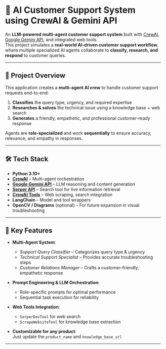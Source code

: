 # 🤖 AI Customer Support System using CrewAI & Gemini API

An **LLM-powered multi-agent customer support system** built with [CrewAI](https://docs.crewai.com/), [Google Gemini API](https://ai.google.dev/), and integrated web tools.  
This project simulates a **real-world AI-driven customer support workflow**, where multiple specialized AI agents collaborate to **classify, research, and respond** to customer queries.

---

## 🚀 Project Overview

This application creates a **multi-agent AI crew** to handle customer support requests end-to-end:

1. **Classifies** the query type, urgency, and required expertise  
2. **Researches & solves** the technical issue using a knowledge base + web search  
3. **Generates** a friendly, empathetic, and professional customer-ready response  

Agents are **role-specialized** and work **sequentially** to ensure accuracy, relevance, and empathy in responses.

---

## 🛠️ Tech Stack

- **Python 3.10+**
- **[CrewAI](https://pypi.org/project/crewai/)** – Multi-agent orchestration
- **[Google Gemini API](https://ai.google.dev/)** – LLM reasoning and content generation
- **[Serper API](https://serper.dev/)** – Search tool for live information retrieval
- **[CrewAI Tools](https://github.com/joaomdmoura/crewai-tools)** – Web scraping, search integration
- **LangChain** – Model and tool wrappers
- **OpenCV / Diagrams** (optional) – For future expansion in visual troubleshooting

---

## 🎯 Key Features

- **Multi-Agent System**:  
  - *Support Query Classifier* – Categorizes query type & urgency  
  - *Technical Support Specialist* – Provides accurate troubleshooting steps  
  - *Customer Relations Manager* – Crafts a customer-friendly, empathetic response  

- **Prompt Engineering & LLM Orchestration**:  
  - Role-specific prompts for optimal performance  
  - Sequential task execution for reliability

- **Web Tools Integration**:  
  - `SerperDevTool` for web search  
  - `ScrapeWebsiteTool` for knowledge base extraction

- **Customizable for any product**:  
  Just update the `product_name` and `knowledge_base_url`

---


